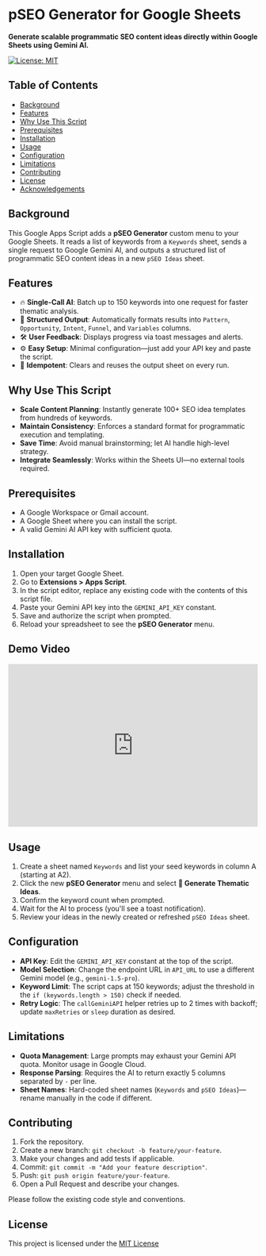 # pSEO Generator for Google Sheets

**Generate scalable programmatic SEO content ideas directly within Google Sheets using Gemini AI.**

[![License: MIT](https://img.shields.io/badge/License-MIT-blue.svg)](LICENSE)

## Table of Contents

- [Background](#background)
- [Features](#features)
- [Why Use This Script](#why-use-this-script)
- [Prerequisites](#prerequisites)
- [Installation](#installation)
- [Usage](#usage)
- [Configuration](#configuration)
- [Limitations](#limitations)
- [Contributing](#contributing)
- [License](#license)
- [Acknowledgements](#acknowledgements)

## Background

This Google Apps Script adds a **pSEO Generator** custom menu to your Google Sheets. It reads a list of keywords from a `Keywords` sheet, sends a single request to Google Gemini AI, and outputs a structured list of programmatic SEO content ideas in a new `pSEO Ideas` sheet.

## Features

- 🔥 **Single-Call AI**: Batch up to 150 keywords into one request for faster thematic analysis.
- 🚀 **Structured Output**: Automatically formats results into `Pattern`, `Opportunity`, `Intent`, `Funnel`, and `Variables` columns.
- 🛠 **User Feedback**: Displays progress via toast messages and alerts.
- ⚙️ **Easy Setup**: Minimal configuration—just add your API key and paste the script.
- 🔄 **Idempotent**: Clears and reuses the output sheet on every run.

## Why Use This Script

- **Scale Content Planning**: Instantly generate 100+ SEO idea templates from hundreds of keywords.
- **Maintain Consistency**: Enforces a standard format for programmatic execution and templating.
- **Save Time**: Avoid manual brainstorming; let AI handle high-level strategy.
- **Integrate Seamlessly**: Works within the Sheets UI—no external tools required.

## Prerequisites

- A Google Workspace or Gmail account.
- A Google Sheet where you can install the script.
- A valid Gemini AI API key with sufficient quota.

## Installation

1. Open your target Google Sheet.
2. Go to **Extensions > Apps Script**.
3. In the script editor, replace any existing code with the contents of this script file.
4. Paste your Gemini API key into the `GEMINI_API_KEY` constant.
5. Save and authorize the script when prompted.
6. Reload your spreadsheet to see the **pSEO Generator** menu.

## Demo Video

<div style="position: relative; padding-bottom: 64.98194945848375%; height: 0;"><iframe src="https://www.loom.com/embed/485c10411b1d4a619570ebe2e3302047?sid=6695df94-5b6d-456d-9dc0-4b5f9dbcb01c" frameborder="0" webkitallowfullscreen mozallowfullscreen allowfullscreen style="position: absolute; top: 0; left: 0; width: 100%; height: 100%;"></iframe></div>

## Usage

1. Create a sheet named `Keywords` and list your seed keywords in column A (starting at A2).
2. Click the new **pSEO Generator** menu and select **🚀 Generate Thematic Ideas**.
3. Confirm the keyword count when prompted.
4. Wait for the AI to process (you'll see a toast notification).
5. Review your ideas in the newly created or refreshed `pSEO Ideas` sheet.

## Configuration

- **API Key**: Edit the `GEMINI_API_KEY` constant at the top of the script.
- **Model Selection**: Change the endpoint URL in `API_URL` to use a different Gemini model (e.g., `gemini-1.5-pro`).
- **Keyword Limit**: The script caps at 150 keywords; adjust the threshold in the `if (keywords.length > 150)` check if needed.
- **Retry Logic**: The `callGeminiAPI` helper retries up to 2 times with backoff; update `maxRetries` or `sleep` duration as desired.

## Limitations

- **Quota Management**: Large prompts may exhaust your Gemini API quota. Monitor usage in Google Cloud.
- **Response Parsing**: Requires the AI to return exactly 5 columns separated by ` - ` per line.
- **Sheet Names**: Hard-coded sheet names (`Keywords` and `pSEO Ideas`)—rename manually in the code if different.

## Contributing

1. Fork the repository.
2. Create a new branch: `git checkout -b feature/your-feature`.
3. Make your changes and add tests if applicable.
4. Commit: `git commit -m "Add your feature description"`.
5. Push: `git push origin feature/your-feature`.
6. Open a Pull Request and describe your changes.

Please follow the existing code style and conventions.

## License

This project is licensed under the [MIT License](LICENSE)
